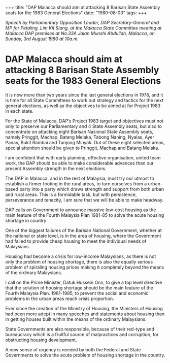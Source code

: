 +++ 
title: "DAP Malacca should aim at attacking 8 Barisan State Assembly seats for the 1983 General Elections"
date: "1980-08-03"
tags:
+++

_Speech by Parliamentary Opposition Leader, DAP Secretary-General and MP for Petaling. Lim Kit Siang, at the Malacca State Committee meeting at Malacca DAP premises at No.33A Jalan Munshi Abdullah, Malacca, on Sunday, 3rd August 1980 at 10a.m._

# DAP Malacca should aim at attacking 8 Barisan State Assembly seats for the 1983 General Elections

It is now more than two years since the last general elections in 1978, and it is time for all State Committees to work out strategy and tactics for the next general elections, as well as the objectives to be aimed at for Project 1983 in each state.</u>

For the State of Malacca, DAP’s Project 1983 target and objectives must not only to preserve our Parliamentary and 4 State Assembly seats, but also to concentrate on attacking eight Barisan Nasional State Assembly seats, namely Pringgit, Machap, Batang Melaka, Tabong Naning, Nyalas, Ayer Panas, Bukit Rambai and Tanjong Minyak. Out of these eight selected areas, special attention should be given to Pringgit, Machap and Batang Melaka.

I am confident that with early planning, effective organisation, united team work, the DAP should be able to make considerable advances than our present Assembly strength in the next elections.

The DAP in Malacca, and in the rest of Malaysia, must try our utmost to establish a firmer footing in the rural areas, to turn ourselves from a urban-based party into a party which draws strength and support from both urban and rural areas. This is a formidable task, but with persistence, perseverance and tenacity, I am sure that we will be able to make headway.

DAP calls on Government to announce massive low-cost housing as the main feature of the Fourth Malaysia Plan 1981-85 to solve the acute housing shortage in country

One of the biggest failures of the Barisan National Government, whether at the national or state level, is in the area of housing, where the Government had failed to provide cheap housing to meet the individual needs of Malaysians.

Housing had become a crisis for low-income Malaysians, as there is not only the problem of housing shortage, there is also the equally serious problem of spiraling housing prices making it completely beyond the means of the ordinary Malaysians.

I call on the Prime Minister, Datuk Hussein Onn, to give a top level directive that the solution of housing shortage should be the main feature of the Fourth Malaysia Plan. 1981-1985, to prevent the social and economic problems in the urban areas reach crisis proportion. 

Ever since the creation of the Ministry of Housing, the Ministers of Housing had been more adept in many speeches and statements about housing than in getting houses built within the means of the ordinary Malaysians.

State Governments are also responsible, because of their red-type and bureaucracy which is a fruitful source of malpractices and corruption, for obstructing housing development.

A new sense of urgency is needed by both the Federal and State Governments to solve the acute problem of housing shortage in the country.
 
